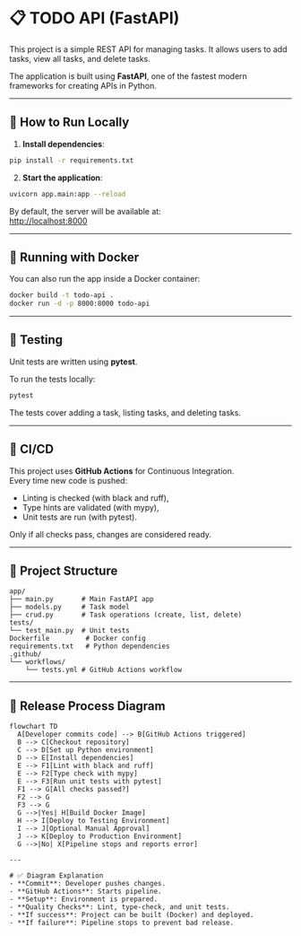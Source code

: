 # 📋 TODO API (FastAPI)

This project is a simple REST API for managing tasks.
It allows users to add tasks, view all tasks, and delete tasks.

The application is built using **FastAPI**, one of the fastest modern frameworks for creating APIs in Python.

---

## 🚀 How to Run Locally

1. **Install dependencies**:

```bash
pip install -r requirements.txt
```

2. **Start the application**:

```bash
uvicorn app.main:app --reload
```

By default, the server will be available at:  
[http://localhost:8000](http://localhost:8000)

---

## 🐳 Running with Docker

You can also run the app inside a Docker container:

```bash
docker build -t todo-api .
docker run -d -p 8000:8000 todo-api
```

---

## 🧪 Testing

Unit tests are written using **pytest**.

To run the tests locally:

```bash
pytest
```

The tests cover adding a task, listing tasks, and deleting tasks.

---

## 🔄 CI/CD

This project uses **GitHub Actions** for Continuous Integration.  
Every time new code is pushed:
- Linting is checked (with black and ruff),
- Type hints are validated (with mypy),
- Unit tests are run (with pytest).

Only if all checks pass, changes are considered ready.

---

## 📂 Project Structure

```plaintext
app/
├── main.py       # Main FastAPI app
├── models.py     # Task model
├── crud.py       # Task operations (create, list, delete)
tests/
└── test_main.py  # Unit tests
Dockerfile         # Docker config
requirements.txt   # Python dependencies
.github/
└── workflows/
    └── tests.yml # GitHub Actions workflow
```

---

## 🚀 Release Process Diagram

```mermaid
flowchart TD
  A[Developer commits code] --> B[GitHub Actions triggered]
  B --> C[Checkout repository]
  C --> D[Set up Python environment]
  D --> E[Install dependencies]
  E --> F1[Lint with black and ruff]
  E --> F2[Type check with mypy]
  E --> F3[Run unit tests with pytest]
  F1 --> G[All checks passed?]
  F2 --> G
  F3 --> G
  G -->|Yes| H[Build Docker Image]
  H --> I[Deploy to Testing Environment]
  I --> J[Optional Manual Approval]
  J --> K[Deploy to Production Environment]
  G -->|No| X[Pipeline stops and reports error]

---

# ✅ Diagram Explanation
- **Commit**: Developer pushes changes.
- **GitHub Actions**: Starts pipeline.
- **Setup**: Environment is prepared.
- **Quality Checks**: Lint, type-check, and unit tests.
- **If success**: Project can be built (Docker) and deployed.
- **If failure**: Pipeline stops to prevent bad release.
